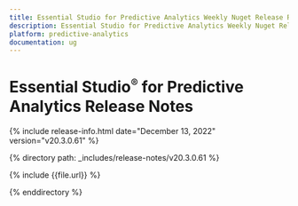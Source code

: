 ```yaml
---
title: Essential Studio for Predictive Analytics Weekly Nuget Release Release Notes  
description: Essential Studio for Predictive Analytics Weekly Nuget Release Release Notes  
platform: predictive-analytics
documentation: ug
---
```


# Essential Studio<sup style="font-size:70%">&reg;</sup> for Predictive Analytics  Release Notes  

{% include release-info.html date="December 13, 2022"  version="v20.3.0.61" %} 

{% directory path: _includes/release-notes/v20.3.0.61 %}

{% include {{file.url}} %}

{% enddirectory %}